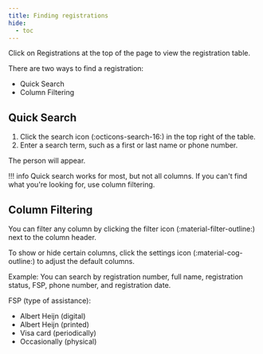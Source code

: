 ```yaml
---
title: Finding registrations
hide:
  - toc
---
```


Click on Registrations at the top of the page to view the registration table.

There are two ways to find a registration:

- Quick Search
- Column Filtering

## Quick Search

1. Click the search icon (:octicons-search-16:) in the top right of the table.
2. Enter a search term, such as a first or last name or phone number.

The person will appear.

!!! info
    Quick search works for most, but not all columns. If you can't find what you're looking for, use column filtering.

## Column Filtering

You can filter any column by clicking the filter icon (:material-filter-outline:) next to the column header.

To show or hide certain columns, click the settings icon (:material-cog-outline:) to adjust the default columns.

Example: You can search by registration number, full name, registration status, FSP, phone number, and registration date.

FSP (type of assistance):

- Albert Heijn (digital)
- Albert Heijn (printed)
- Visa card (periodically)
- Occasionally (physical)
